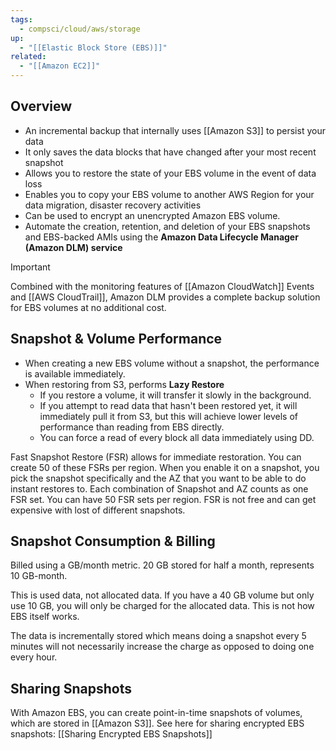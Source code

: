 ```yaml
---
tags:
  - compsci/cloud/aws/storage
up:
  - "[[Elastic Block Store (EBS)]]"
related:
  - "[[Amazon EC2]]"
---
```

## Overview

- An incremental backup that internally uses [[Amazon S3]] to persist your data
- It only saves the data blocks that have changed after your most recent snapshot
- Allows you to restore the state of your EBS volume in the event of data loss
- Enables you to copy your EBS volume to another AWS Region for your data migration, disaster recovery activities
- Can be used to encrypt an unencrypted Amazon EBS volume.
- Automate the creation, retention, and deletion of your EBS snapshots and EBS-backed AMIs using the **Amazon Data Lifecycle Manager (Amazon DLM) service**

> [!important]
> Combined with the monitoring features of [[Amazon CloudWatch]] Events and [[AWS CloudTrail]], Amazon DLM provides a complete backup solution for EBS volumes at no additional cost.



## Snapshot & Volume Performance

-   When creating a new EBS volume without a snapshot, the performance is available immediately.
-   When restoring from S3, performs **Lazy Restore**
    -   If you restore a volume, it will transfer it slowly in the background.
    -   If you attempt to read data that hasn't been restored yet, it will immediately pull it from S3, but this will achieve lower levels of performance than reading from EBS directly.
    -   You can force a read of every block all data immediately using DD.

Fast Snapshot Restore (FSR) allows for immediate restoration. You can create 50 of these FSRs per region. When you enable it on a snapshot, you pick the snapshot specifically and the AZ that you want to be able to do instant restores to. Each combination of Snapshot and AZ counts as one FSR set. You can have 50 FSR sets per region. FSR is not free and can get expensive with lost of different snapshots.

## Snapshot Consumption & Billing

Billed using a GB/month metric. 20 GB stored for half a month, represents 10 GB-month.

This is used data, not allocated data. If you have a 40 GB volume but only use 10 GB, you will only be charged for the allocated data. This is not how EBS itself works.

The data is incrementally stored which means doing a snapshot every 5 minutes will not necessarily increase the charge as opposed to doing one every hour.


## Sharing Snapshots

With Amazon EBS, you can create point-in-time snapshots of volumes, which are stored in [[Amazon S3]]. See here for sharing encrypted EBS snapshots: [[Sharing Encrypted EBS Snapshots]]


